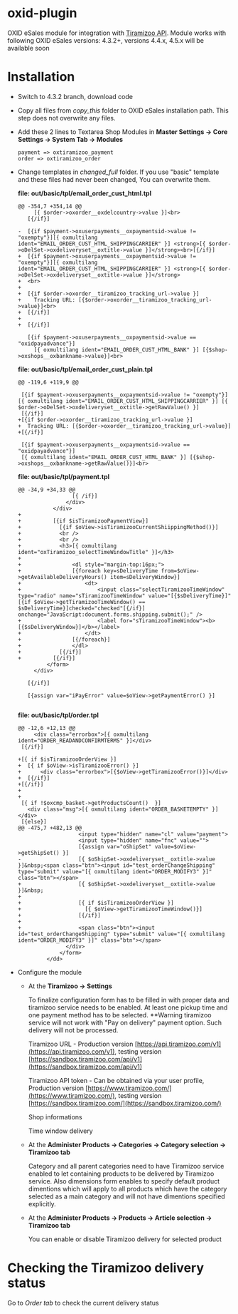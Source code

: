 oxid-plugin
===============

OXID eSales module for integration with [Tiramizoo API](http://dev.tiramizoo.com/).
Module works with following OXID eSales versions: 4.3.2+, versions 4.4.x, 4.5.x will be available soon

# Installation #

*	Switch to 4.3.2 branch, download code

*   Copy all files from *copy_this* folder to OXID eSales installation path. This step does not overwrite any files.

*   Add these 2 lines to Textarea Shop Modules in **Master Settings -> Core Settings -> System Tab -> Modules**

    ```
    payment => oxtiramizoo_payment
    order => oxtiramizoo_order
    ```

*   Change templates in *changed_full* folder. If you use "basic" template and these files had never been changed, You can overwrite them.

    **file: out/basic/tpl/email_order_cust_html.tpl**

    ```
    @@ -354,7 +354,14 @@
         [{ $order->oxorder__oxdelcountry->value }]<br>
       [{/if}]

    -  [{if $payment->oxuserpayments__oxpaymentsid->value != "oxempty"}][{ oxmultilang ident="EMAIL_ORDER_CUST_HTML_SHIPPINGCARRIER" }] <strong>[{ $order->oDelSet->oxdeliveryset__oxtitle->value }]</strong><br>[{/if}]
    +  [{if $payment->oxuserpayments__oxpaymentsid->value != "oxempty"}][{ oxmultilang ident="EMAIL_ORDER_CUST_HTML_SHIPPINGCARRIER" }] <strong>[{ $order->oDelSet->oxdeliveryset__oxtitle->value }]</strong>
    +  <br>
    +
    +  [{if $order->oxorder__tiramizoo_tracking_url->value }]
    +    Tracking URL: [{$order->oxorder__tiramizoo_tracking_url->value}]<br>
    +  [{/if}]
    +
    +  [{/if}]

       [{if $payment->oxuserpayments__oxpaymentsid->value == "oxidpayadvance"}]
         [{ oxmultilang ident="EMAIL_ORDER_CUST_HTML_BANK" }] [{$shop->oxshops__oxbankname->value}]<br>

    ```

    **file: out/basic/tpl/email_order_cust_plain.tpl**

    ```
    @@ -119,6 +119,9 @@

     [{if $payment->oxuserpayments__oxpaymentsid->value != "oxempty"}][{ oxmultilang ident="EMAIL_ORDER_CUST_HTML_SHIPPINGCARRIER" }] [{ $order->oDelSet->oxdeliveryset__oxtitle->getRawValue() }]
     [{/if}]
    +[{if $order->oxorder__tiramizoo_tracking_url->value }]
    +  Tracking URL: [{$order->oxorder__tiramizoo_tracking_url->value}]
    +[{/if}]

     [{if $payment->oxuserpayments__oxpaymentsid->value == "oxidpayadvance"}]
     [{ oxmultilang ident="EMAIL_ORDER_CUST_HTML_BANK" }] [{$shop->oxshops__oxbankname->getRawValue()}]<br>

    ```

    **file: out/basic/tpl/payment.tpl**

    ```
    @@ -34,9 +34,33 @@
                     [{ /if}]
                   </div>
               </div>
    +
    +          [{if $isTiramizooPaymentView}]
    +            [{if $oView->isTiramizooCurrentShiippingMethod()}]
    +            <br />
    +            <br />
    +            <h3>[{ oxmultilang ident="oxTiramizoo_selectTimeWindowTitle" }]</h3>
    +
    +                <dl style="margin-top:16px;">
    +                [{foreach key=sDeliveryTime from=$oView->getAvailableDeliveryHours() item=sDeliveryWindow}]
    +                    <dt>
    +                        <input class="selectTiramizooTimeWindow" type="radio" name="sTiramizooTimeWindow" value="[{$sDeliveryTime}]" [{if $oView->getTiramizooTimeWindow() == $sDeliveryTime}]checked="checked"[{/if}] onchange="JavaScript:document.forms.shipping.submit();" />
    +                        <label for="sTiramizooTimeWindow"><b>[{$sDeliveryWindow}]</b></label>
    +                    </dt>
    +                [{/foreach}]
    +                </dl>
    +            [{/if}]
    +          [{/if}]
             </form>
         </div>

       [{/if}]

       [{assign var="iPayError" value=$oView->getPaymentError() }]


    ```

    **file: out/basic/tpl/order.tpl**


    ```
    @@ -12,6 +12,13 @@
         <div class="errorbox">[{ oxmultilang ident="ORDER_READANDCONFIRMTERMS" }]</div>
     [{/if}]

    +[{ if $isTiramizooOrderView }]
    +  [{ if $oView->isTiramizooError() }]
    +      <div class="errorbox">[{$oView->getTiramizooError()}]</div>
    +  [{/if}]
    +[{/if}]
    +
    +
     [{ if !$oxcmp_basket->getProductsCount()  }]
       <div class="msg">[{ oxmultilang ident="ORDER_BASKETEMPTY" }]</div>
     [{else}]
    @@ -475,7 +482,13 @@
                       <input type="hidden" name="cl" value="payment">
                       <input type="hidden" name="fnc" value="">
                       [{assign var="oShipSet" value=$oView->getShipSet() }]
    -                  [{ $oShipSet->oxdeliveryset__oxtitle->value }]&nbsp;<span class="btn"><input id="test_orderChangeShipping" type="submit" value="[{ oxmultilang ident="ORDER_MODIFY3" }]" class="btn"></span>
    +                  [{ $oShipSet->oxdeliveryset__oxtitle->value }]&nbsp;
    +
    +                  [{ if $isTiramizooOrderView }]
    +                    [{ $oView->getTiramizooTimeWindow()}]
    +                  [{/if}]
    +
    +                  <span class="btn"><input id="test_orderChangeShipping" type="submit" value="[{ oxmultilang ident="ORDER_MODIFY3" }]" class="btn"></span>
                   </div>
                 </form>
             </dd>

    ```



*   Configure the module
    -   At the **Tiramizoo -> Settings**

        To finalize configuration form has to be filled in with proper data and tiramizoo service needs to be enabled. At least one pickup time and one payment method has to be selected. **Warning tiramizoo service will not work with "Pay on delivery" payment option. Such delivery will not be processed.

        Tiramizoo URL - Production version [https://api.tiramizoo.com/v1](https://api.tiramizoo.com/v1), testing version [https://sandbox.tiramizoo.com/api/v1](https://sandbox.tiramizoo.com/api/v1)

        Tiramizoo API token - Can be obtained via your user profile, Production version [https://www.tiramizoo.com/](https://www.tiramizoo.com/), testing version [https://sandbox.tiramizoo.com/](https://sandbox.tiramizoo.com/)

        Shop informations

        Time window delivery

    -   At the **Administer Products -> Categories -> Category selection -> Tiramizoo tab**

        Category and all parent categories need to have Tiramizoo service enabled to let containing products to be delivered by Tiramizoo service. Also dimensions form enables to specify default product dimentions which will apply to all products which have the category selected as a main category and will not have dimentions specified explicitly.

    -   At the **Administer Products -> Products -> Article selection -> Tiramizoo tab**

        You can enable or disable Tiramizoo delivery for selected product

# Checking the Tiramizoo delivery status #

Go to *Order tab* to check the current delivery status